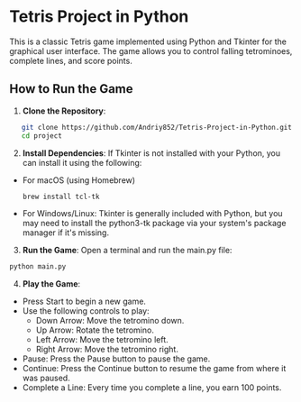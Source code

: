 # Tetris Project in Python

This is a classic Tetris game implemented using Python and Tkinter for the graphical user interface. The game allows you to control falling tetrominoes, complete lines, and score points.

## How to Run the Game
1. **Clone the Repository**:
```bash
   git clone https://github.com/Andriy852/Tetris-Project-in-Python.git
   cd project
```

2. **Install Dependencies**: If Tkinter is not installed with your Python, you can install it using the following:
* For macOS (using Homebrew)
   ```bash
   brew install tcl-tk
   ```
* For Windows/Linux: Tkinter is generally included with Python, but you may need to install the python3-tk package via your system's package manager if it's missing.
3. **Run the Game**: Open a terminal and run the main.py file:
```bash
python main.py
```
4. **Play the Game**:
* Press Start to begin a new game.
* Use the following controls to play:
   * Down Arrow: Move the tetromino down.
   * Up Arrow: Rotate the tetromino.
   * Left Arrow: Move the tetromino left.
   * Right Arrow: Move the tetromino right.
* Pause: Press the Pause button to pause the game.
* Continue: Press the Continue button to resume the game from where it was paused.
* Complete a Line: Every time you complete a line, you earn 100 points.


